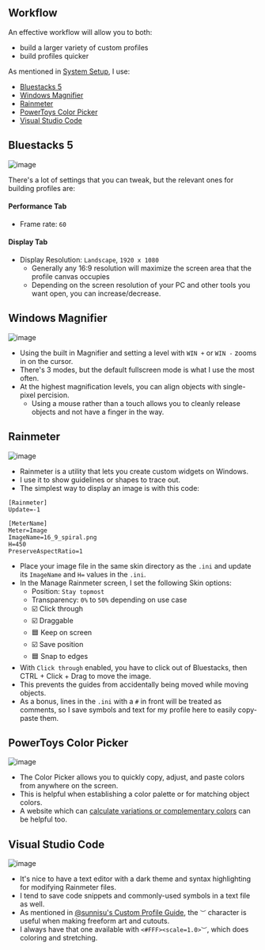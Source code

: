 ## Workflow

An effective workflow will allow you to both:  

* build a larger variety of custom profiles
* build profiles quicker

As mentioned in [System Setup](system_setup/system_setup.md), I use:

* [Bluestacks 5](#Bluestacks-5)
* [Windows Magnifier](#Windows-Magnifier)
* [Rainmeter](#Rainmeter)
* [PowerToys Color Picker](#PowerToys-Color-Picker)
* [Visual Studio Code](#Visual-Studio-Code)

## Bluestacks 5

![image](https://github.com/user-attachments/assets/12ff0065-a528-4a69-b3be-0d3c232aed26)

There's a lot of settings that you can tweak, but the relevant ones for building profiles are:

#### Performance Tab

* Frame rate: `60`

#### Display Tab

* Display Resolution: `Landscape`, `1920 x 1080`
    * Generally any 16:9 resolution will maximize the screen area that the profile canvas occupies
    * Depending on the screen resolution of your PC and other tools you want open, you can increase/decrease.

## Windows Magnifier

![image](https://github.com/user-attachments/assets/ab9f9d20-a4d4-40f5-b235-d385dd79d0de)

* Using the built in Magnifier and setting a level with `WIN +` or `WIN -` zooms in on the cursor.
* There's 3 modes, but the default fullscreen mode is what I use the most often.
* At the highest magnification levels, you can align objects with single-pixel percision.
    * Using a mouse rather than a touch allows you to cleanly release objects and not have a finger in the way.

## Rainmeter

![image](https://github.com/user-attachments/assets/a1bffa66-b28b-4eca-9772-788f8d0d1a38)

* Rainmeter is a utility that lets you create custom widgets on Windows.
* I use it to show guidelines or shapes to trace out.
* The simplest way to display an image is with this code:

```
[Rainmeter]
Update=-1

[MeterName]
Meter=Image
ImageName=16_9_spiral.png
H=450
PreserveAspectRatio=1
```

* Place your image file in the same skin directory as the `.ini` and update its `ImageName` and `H=` values in the `.ini`.
* In the Manage Rainmeter screen, I set the following Skin options:
    * Position: `Stay topmost`
    * Transparency: `0%` to `50%` depending on use case
    * ☑️ Click through
    * ☑️ Draggable
    * 🟦 Keep on screen
    * ☑️ Save position
    * 🟦 Snap to edges
 * With `Click through` enabled, you have to click out of Bluestacks, then CTRL + Click + Drag to move the image.
 * This prevents the guides from accidentally being moved while moving objects.
 * As a bonus, lines in the `.ini` with a `#` in front will be treated as comments, so I save symbols and text for my profile here to easily copy-paste them.

## PowerToys Color Picker

![image](https://github.com/user-attachments/assets/ec6658ca-aaf7-4ebb-894b-ce306de46a1a)

* The Color Picker allows you to quickly copy, adjust, and paste colors from anywhere on the screen.
* This is helpful when establishing a color palette or for matching object colors.
* A website which can [calculate variations or complementary colors](https://colorkit.co/color/c0baec/) can be helpful too.

## Visual Studio Code

![image](https://github.com/user-attachments/assets/3d296789-8c76-4aa0-baf5-25b167629e69)

* It's nice to have a text editor with a dark theme and syntax highlighting for modifying Rainmeter files.
* I tend to save code snippets and commonly-used symbols in a text file as well.
* As mentioned in [@sunnisu's Custom Profile Guide](https://docs.google.com/document/d/1QuoVLw477ax07gcBDnvVHX4EncSNXYAl-m3w8V-2EGw/edit?usp=sharing), the `︶` character is useful when making freeform art and cutouts.
* I always have that one available with `<#FFF><scale=1.0>︶`, which does coloring and stretching.
